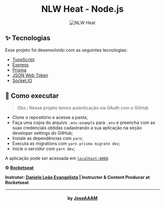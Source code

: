 <h1 align="center">NLW Heat - Node.js</h1>

<p align="center">
  <img src="https://img.shields.io/static/v1?label=NLW&message=Heat&color=8257E5&labelColor=000000" alt="NLW Heat" />
</p>

## ✨ Tecnologias

Esse projeto foi desenvolvido com as seguintes tecnologias:

- [TypeScript](https://www.typescriptlang.org/)
- [Express](https://expressjs.com/pt-br/)
- [Prisma](https://www.prisma.io/)
- [JSON Web Token](https://jwt.io/)
- [Socket.IO](https://socket.io/)

## 🚀 Como executar

> Obs.: Nesse projeto temos autenticação via OAuth com o GitHub

- Clone o repositório e acesse a pasta;
- Faça uma copia do arquivo `.env.example` para `.env` e preencha com as suas credenciais obtidas cadastrando a sua aplicação na seção developer settings do GitHub;
- Instale as dependências com `yarn`;
- Executa as migrations com `yarn prisma migrate dev`;
- Inicie o servidor com `yarn dev`;

A aplicação pode ser acessada em [`localhost:4000`](http://localhost:4000).

**&copy; [Rocketseat](https://rocketseat.com.br/)**

**Instrutor: [Daniele Leão Evangelista](https://github.com/danileao) | Instructor & Content Producer at Rocketseat**

---

<h4 align="center">by <a href="https://github.com/JoseAAAM" target="_blank">JoseAAAM</a> </h4>
